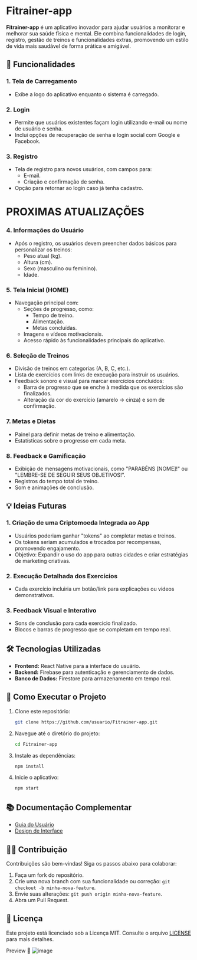 
# Fitrainer-app

**Fitrainer-app** é um aplicativo inovador para ajudar usuários a monitorar e melhorar sua saúde física e mental. Ele combina funcionalidades de login, registro, gestão de treinos e funcionalidades extras, promovendo um estilo de vida mais saudável de forma prática e amigável.

## 📱 Funcionalidades

### 1. Tela de Carregamento
- Exibe a logo do aplicativo enquanto o sistema é carregado.

### 2. Login
- Permite que usuários existentes façam login utilizando e-mail ou nome de usuário e senha.
- Inclui opções de recuperação de senha e login social com Google e Facebook.

### 3. Registro
- Tela de registro para novos usuários, com campos para:
  - E-mail.
  - Criação e confirmação de senha.
- Opção para retornar ao login caso já tenha cadastro.
  
# PROXIMAS ATUALIZAÇÕES

### 4. Informações do Usuário
- Após o registro, os usuários devem preencher dados básicos para personalizar os treinos:
  - Peso atual (kg).
  - Altura (cm).
  - Sexo (masculino ou feminino).
  - Idade.

### 5. Tela Inicial (HOME)
- Navegação principal com:
  - Seções de progresso, como:
    - Tempo de treino.
    - Alimentação.
    - Metas concluídas.
  - Imagens e vídeos motivacionais.
  - Acesso rápido às funcionalidades principais do aplicativo.

### 6. Seleção de Treinos
- Divisão de treinos em categorias (A, B, C, etc.).
- Lista de exercícios com links de execução para instruir os usuários.
- Feedback sonoro e visual para marcar exercícios concluídos:
  - Barra de progresso que se enche à medida que os exercícios são finalizados.
  - Alteração da cor do exercício (amarelo → cinza) e som de confirmação.

### 7. Metas e Dietas
- Painel para definir metas de treino e alimentação.
- Estatísticas sobre o progresso em cada meta.

### 8. Feedback e Gamificação
- Exibição de mensagens motivacionais, como "PARABÉNS [NOME]!" ou "LEMBRE-SE DE SEGUIR SEUS OBJETIVOS!".
- Registros do tempo total de treino.
- Som e animações de conclusão.

## 💡 Ideias Futuras

### 1. **Criação de uma Criptomoeda Integrada ao App**
- Usuários poderiam ganhar "tokens" ao completar metas e treinos.
- Os tokens seriam acumulados e trocados por recompensas, promovendo engajamento.
- Objetivo: Expandir o uso do app para outras cidades e criar estratégias de marketing criativas.

### 2. **Execução Detalhada dos Exercícios**
- Cada exercício incluiria um botão/link para explicações ou vídeos demonstrativos.

### 3. **Feedback Visual e Interativo**
- Sons de conclusão para cada exercício finalizado.
- Blocos e barras de progresso que se completam em tempo real.

## 🛠️ Tecnologias Utilizadas
- **Frontend:** React Native para a interface do usuário.
- **Backend:** Firebase para autenticação e gerenciamento de dados.
- **Banco de Dados:** Firestore para armazenamento em tempo real.

## 🚀 Como Executar o Projeto

1. Clone este repositório:
   ```bash
   git clone https://github.com/usuario/Fitrainer-app.git
   ```
2. Navegue até o diretório do projeto:
   ```bash
   cd Fitrainer-app
   ```
3. Instale as dependências:
   ```bash
   npm install
   ```
4. Inicie o aplicativo:
   ```bash
   npm start
   ```

## 📚 Documentação Complementar
- [Guia do Usuário](docs/guia_do_usuario.md)
- [Design de Interface](docs/design_interface.md)

## 🧑‍💻 Contribuição
Contribuições são bem-vindas! Siga os passos abaixo para colaborar:
1. Faça um fork do repositório.
2. Crie uma nova branch com sua funcionalidade ou correção: `git checkout -b minha-nova-feature`.
3. Envie suas alterações: `git push origin minha-nova-feature`.
4. Abra um Pull Request.

## 📝 Licença
Este projeto está licenciado sob a Licença MIT. Consulte o arquivo [LICENSE](LICENSE) para mais detalhes.

Preview 📸
![image](https://github.com/user-attachments/assets/70de4802-a0eb-4c38-bf0e-602bb7dd0c7f)


